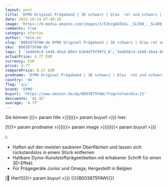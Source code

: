 ```yaml
---
layout: post
title: 'DYMO Original Prägeband | 3D schwarz | blau  rot und schwarz | 9 mm x 3 m | selbstklebendes Kunststoff Etikettenband | für Junior & Omega Beschriftungsgerät | 3 Stück'
date: 2023-10-14 07:49:28
image: 'https://m.media-amazon.com/images/I/51hzgAUIUoL._SL500_._SL400_.jpg'
comments: true
category: ofertas
author: 'tole.es'
slug: 'B003875FAW-de DYMO Original Prägeband | 3D schwarz | blau rot und...'
sku: 'B003875FAW-de'
tags: [ '3e4b50c4-1448-46a4-8043-b264d79f8972_0','3e4b50c4-1448-46a4-8043-b264d79f8972_101','3e4b50c4-1448-46a4-8043-b264d79f8972_2701','3e4b50c4-1448-46a4-8043-b264d79f8972_3201','3e4b50c4-1448-46a4-8043-b264d79f8972_4101','3e4b50c4-1448-46a4-8043-b264d79f8972_9101','Arborist Merchandising Root','Bürobedarf & Schreibwaren','Büromaterial','Cashback - Dymo Labeling Solutions','Computer-Etiketten','Dymo - Sonderaktion','Dymo Cashback-Aktion','Etiketten & Aufkleber','Etiketten, Register & Stempel','Etikettendrucker & Zubehör','Für Eltern','Self Service','Special Features Stores','dymo','🇩🇪', ]
actualPrice: 4.77 EUR
currency: EUR
price: 4.77
comparePrice: 8.27 EUR
prodname: 'DYMO Original Prägeband | 3D schwarz | blau  rot und schwarz | 9 mm x 3 m | selbstklebendes Kunststoff Etikettenband | für Junior & Omega Beschriftungsgerät | 3 Stück'
country: 'de'
flag: '🇩🇪'
brand: 'DYMO'
buyurl: 'https://www.amazon.de/dp/B003875FAW/?tag=tolees0ca-21'
descuento: '42.32'
average: '4.77'
---
```


Sie können [{{< param title >}}]({{< param buyurl >}}) hier:

[![{{< param prodname >}}]({{< param image >}})]({{< param buyurl >}})

ℹ️:

- Haften auf den meisten sauberen Oberflächen und lassen sich rückstandslos in einem Stück entfernen
- Haltbare Dymo-Kunststoffprägeetiketten mit erhabener Schrift für einen 3D-Effekt
- Für Prägegeräte Junior und Omega; Hergestellt in Belgien

[🛒 Hier!!]({{< param buyurl >}})
{{<world>}}B003875FAW{{</world>}}

